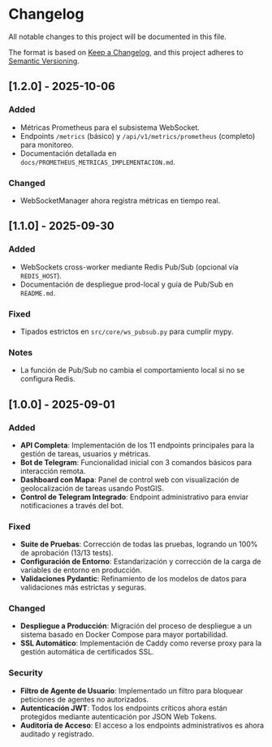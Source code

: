 # Changelog

All notable changes to this project will be documented in this file.

The format is based on [Keep a Changelog](https://keepachangelog.com/en/1.0.0/),
and this project adheres to [Semantic Versioning](https://semver.org/spec/v2.0.0.html).

## [1.2.0] - 2025-10-06

### Added
- Métricas Prometheus para el subsistema WebSocket.
- Endpoints `/metrics` (básico) y `/api/v1/metrics/prometheus` (completo) para monitoreo.
- Documentación detallada en `docs/PROMETHEUS_METRICAS_IMPLEMENTACION.md`.

### Changed
- WebSocketManager ahora registra métricas en tiempo real.

## [1.1.0] - 2025-09-30

### Added
- WebSockets cross-worker mediante Redis Pub/Sub (opcional vía `REDIS_HOST`).
- Documentación de despliegue prod-local y guía de Pub/Sub en `README.md`.

### Fixed
- Tipados estrictos en `src/core/ws_pubsub.py` para cumplir mypy.

### Notes
- La función de Pub/Sub no cambia el comportamiento local si no se configura Redis.

## [1.0.0] - 2025-09-01

### Added
- **API Completa**: Implementación de los 11 endpoints principales para la gestión de tareas, usuarios y métricas.
- **Bot de Telegram**: Funcionalidad inicial con 3 comandos básicos para interacción remota.
- **Dashboard con Mapa**: Panel de control web con visualización de geolocalización de tareas usando PostGIS.
- **Control de Telegram Integrado**: Endpoint administrativo para enviar notificaciones a través del bot.

### Fixed
- **Suite de Pruebas**: Corrección de todas las pruebas, logrando un 100% de aprobación (13/13 tests).
- **Configuración de Entorno**: Estandarización y corrección de la carga de variables de entorno en producción.
- **Validaciones Pydantic**: Refinamiento de los modelos de datos para validaciones más estrictas y seguras.

### Changed
- **Despliegue a Producción**: Migración del proceso de despliegue a un sistema basado en Docker Compose para mayor portabilidad.
- **SSL Automático**: Implementación de Caddy como reverse proxy para la gestión automática de certificados SSL.

### Security
- **Filtro de Agente de Usuario**: Implementado un filtro para bloquear peticiones de agentes no autorizados.
- **Autenticación JWT**: Todos los endpoints críticos ahora están protegidos mediante autenticación por JSON Web Tokens.
- **Auditoría de Acceso**: El acceso a los endpoints administrativos es ahora auditado y registrado.
